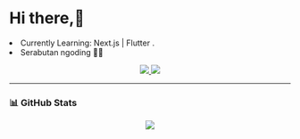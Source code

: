 <h1>Hi there,👋</h1>

<li>Currently Learning: Next.js | Flutter .</li>
<li>Serabutan ngoding 🧑‍💻</li>

<p align="center">
  <a href="https://www.linkedin.com/in/mochammad-fernanda/">
    <img src="https://img.shields.io/badge/-LinkedIn-0A66C2?style=for-the-badge&logo=Linkedin&logoColor=white">
  </a>
  <a href="mailto:veloxium.dev@gmail.com">
    <img src="https://img.shields.io/badge/Email-veloxium.dev@gmail.com-D14836?style=for-the-badge&logo=gmail&logoColor=white">
  </a>
</p>

---

### 📊 GitHub Stats  
<p align="center">
  <a href="https://github.com/Veloxium">
    <img src="https://github-readme-stats.vercel.app/api/top-langs/?username=Veloxium&layout=compact&theme=chartreuse-dark&langs_count=6">
  </a>
</p>
